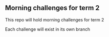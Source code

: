 ## Morning challenges for term 2
This repo will hold morning challenges for term 2

Each challenge will exist in its own branch
